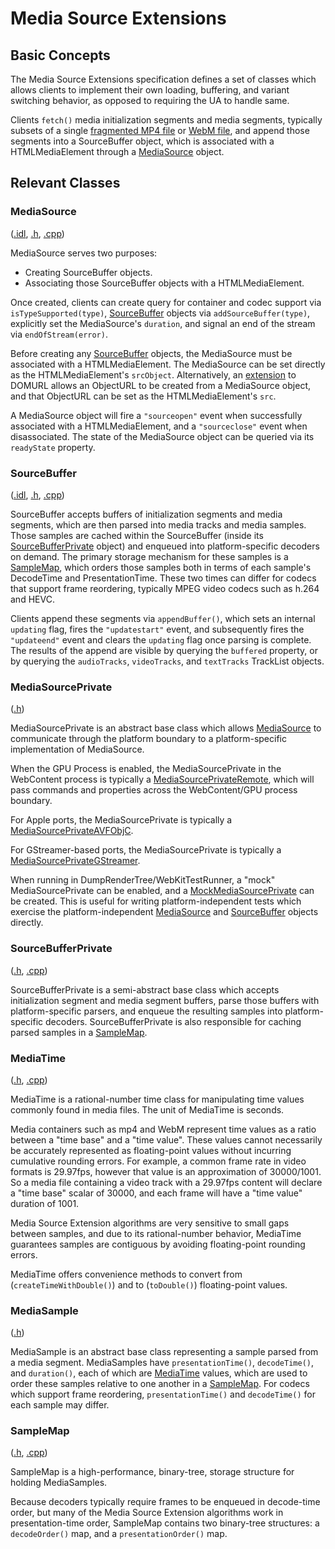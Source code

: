 # Media Source Extensions

## Basic Concepts

The Media Source Extensions specification defines a set of classes which allows clients to implement their own loading, buffering, and variant switching behavior, as opposed to requiring the UA to handle same.

Clients `fetch()` media initialization segments and media segments, typically subsets of a single [fragmented MP4 file](https://www.w3.org/TR/mse-byte-stream-format-isobmff/) or [WebM file](https://www.w3.org/TR/mse-byte-stream-format-webm/), and append those segments into a SourceBuffer object, which is associated with a HTMLMediaElement through a [MediaSource](#mediasource) object.

## Relevant Classes

### MediaSource

([.idl](https://github.com/WebKit/WebKit/blob/main/Source/WebCore/Modules/mediasource/MediaSource.idl), [.h](https://github.com/WebKit/WebKit/blob/main/Source/WebCore/Modules/mediasource/MediaSource.h), [.cpp](https://github.com/WebKit/WebKit/blob/main/Source/WebCore/Modules/mediasource/MediaSource.cpp))

MediaSource serves two purposes:
* Creating SourceBuffer objects.
* Associating those SourceBuffer objects with a HTMLMediaElement.

Once created, clients can create query for container and codec support via `isTypeSupported(type)`, [SourceBuffer](#sourcebuffer) objects via `addSourceBuffer(type)`, explicitly set the MediaSource's `duration`, and signal an end of the stream via `endOfStream(error)`.

Before creating any [SourceBuffer](#sourcebuffer) objects, the MediaSource must be associated with a HTMLMediaElement. 
The MediaSource can be set directly as the HTMLMediaElement's `srcObject`. Alternatively, an [extension](https://github.com/WebKit/WebKit/blob/main/Source/WebCore/Modules/mediasource/DOMURL%2BMediaSource.idl) to DOMURL allows an ObjectURL to be created from a MediaSource object, and that ObjectURL can be set as the HTMLMediaElement's `src`.

A MediaSource object will fire a `"sourceopen"` event when successfully associated with a HTMLMediaElement, and a `"sourceclose"` event when disassociated. 
The state of the MediaSource object can be queried via its `readyState` property.

### SourceBuffer

([.idl](https://github.com/WebKit/WebKit/blob/main/Source/WebCore/Modules/mediasource/SourceBuffer.idl), [.h](https://github.com/WebKit/WebKit/blob/main/Source/WebCore/Modules/mediasource/SourceBuffer.h), [.cpp](https://github.com/WebKit/WebKit/blob/main/Source/WebCore/Modules/mediasource/SourceBuffer.cpp))

SourceBuffer accepts buffers of initialization segments and media segments, which are then parsed into media tracks and media samples. Those samples are cached within the SourceBuffer (inside its [SourceBufferPrivate](https://github.com/WebKit/WebKit/blob/main/Source/WebCore/platform/graphics/SourceBufferPrivate.h) object) 
and enqueued into platform-specific decoders on demand. The primary storage mechanism for these samples is a [SampleMap](#samplemap), which orders those samples both in terms of each sample's DecodeTime and PresentationTime. These two times can differ for codecs that support frame reordering, typically MPEG video codecs such as h.264 and HEVC.

Clients append these segments via `appendBuffer()`, which sets an internal `updating` flag, fires the `"updatestart"` event, and subsequently fires the `"updateend"` event and clears the `updating` flag once parsing is complete. The results of the append are visible by querying the `buffered` property, or by querying the `audioTracks`, `videoTracks`, and `textTracks` TrackList objects.

### MediaSourcePrivate

([.h](https://github.com/WebKit/WebKit/blob/main/Source/WebCore/platform/graphics/MediaSourcePrivate.h))

MediaSourcePrivate is an abstract base class which allows [MediaSource](#mediasource) to communicate through the platform boundary to a platform-specific implementation of MediaSource.

When the GPU Process is enabled, the MediaSourcePrivate in the WebContent process is typically a [MediaSourcePrivateRemote](https://github.com/WebKit/WebKit/blob/main/Source/WebKit/WebProcess/GPU/media/MediaSourcePrivateRemote.cpp), which will pass commands and properties across the WebContent/GPU process boundary.

For Apple ports, the MediaSourcePrivate is typically a [MediaSourcePrivateAVFObjC](https://github.com/WebKit/WebKit/blob/main/Source/WebCore/platform/graphics/avfoundation/objc/MediaSourcePrivateAVFObjC.h).

For GStreamer-based ports, the MediaSourcePrivate is typically a [MediaSourcePrivateGStreamer](https://github.com/WebKit/WebKit/blob/main/Source/WebCore/platform/graphics/gstreamer/mse/MediaSourcePrivateGStreamer.h).

When running in DumpRenderTree/WebKitTestRunner, a "mock" MediaSourcePrivate can be enabled, and a [MockMediaSourcePrivate](https://github.com/WebKit/WebKit/blob/main/Source/WebCore/platform/mock/mediasource/MockMediaSourcePrivate.h) can be created. This is useful for writing platform-independent tests which exercise the platform-independent [MediaSource](#mediasource) and [SourceBuffer](#sourcebuffer) objects directly.

### SourceBufferPrivate

([.h](https://github.com/WebKit/WebKit/blob/main/Source/WebCore/platform/graphics/SourceBufferPrivate.h), [.cpp](https://github.com/WebKit/WebKit/blob/main/Source/WebCore/platform/graphics/SourceBufferPrivate.cpp))

SourceBufferPrivate is a semi-abstract base class which accepts initialization segment and media segment buffers, parse those buffers with platform-specific parsers, and enqueue the resulting samples into platform-specific decoders. 
SourceBufferPrivate is also responsible for caching parsed samples in a [SampleMap](#samplemap).

### MediaTime

([.h](https://github.com/WebKit/WebKit/blob/main/Source/WTF/wtf/MediaTime.h), [.cpp](https://github.com/WebKit/WebKit/blob/main/Source/WTF/wtf/MediaTime.cpp))

MediaTime is a rational-number time class for manipulating time values commonly found in media files. The unit of MediaTime is seconds.

Media containers such as mp4 and WebM represent time values as a ratio between a "time base" and a "time value". 
These values cannot necessarily be accurately represented as floating-point values without incurring cumulative rounding errors.  For example, a common frame rate in video formats is 29.97fps, however that value is an approximation of 30000/1001. 
So a media file containing a video track with a 29.97fps content will declare a "time base" scalar of 30000, and each frame will have a "time value" duration of 1001.

Media Source Extension algorithms are very sensitive to small gaps between samples, and due to its rational-number behavior, MediaTime guarantees samples are contiguous by avoiding floating-point rounding errors.

MediaTime offers convenience methods to convert from (`createTimeWithDouble()`) and to (`toDouble()`) floating-point values.

### MediaSample

([.h](https://github.com/WebKit/WebKit/blob/main/Source/WebCore/platform/MediaSample.h))

MediaSample is an abstract base class representing a sample parsed from a media segment. MediaSamples have `presentationTime()`, `decodeTime()`, and `duration()`, each of which are [MediaTime](#mediatime) values, 
which are used to order these samples relative to one another in a [SampleMap](#samplemap). 
For codecs which support frame reordering, `presentationTime()` and `decodeTime()` for each sample may differ.

### SampleMap

([.h](https://github.com/WebKit/WebKit/blob/main/Source/WebCore/Modules/mediasource/SampleMap.h), [.cpp](https://github.com/WebKit/WebKit/blob/main/Source/WebCore/Modules/mediasource/SampleMap.cpp))

SampleMap is a high-performance, binary-tree, storage structure for holding MediaSamples.

Because decoders typically require frames to be enqueued in decode-time order, but many of the Media Source Extension algorithms work in presentation-time order, SampleMap contains two binary-tree structures: a `decodeOrder()` map, and a `presentationOrder()` map.
